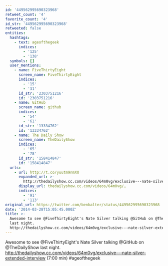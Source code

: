 ```yaml
---
id: '449562995690323968'
retweet_count: '4'
favorite_count: '4'
id_str: '449562995690323968'
retweeted: false
entities:
  hashtags:
    - text: ageofthegeek
      indices:
        - '125'
        - '138'
  symbols: []
  user_mentions:
    - name: FiveThirtyEight
      screen_name: FiveThirtyEight
      indices:
        - '15'
        - '31'
      id_str: '2303751216'
      id: '2303751216'
    - name: GitHub
      screen_name: github
      indices:
        - '54'
        - '61'
      id_str: '13334762'
      id: '13334762'
    - name: The Daily Show
      screen_name: TheDailyShow
      indices:
        - '65'
        - '78'
      id_str: '158414847'
      id: '158414847'
  urls:
    - url: http://t.co/yuutm9nmXO
      expanded_url: >-
        http://thedailyshow.cc.com/videos/64m0vg/exclusive---nate-silver-extended-interview
      display_url: thedailyshow.cc.com/videos/64m0vg/…
      indices:
        - '91'
        - '113'
original_url: https://twitter.com/benbalter/status/449562995690323968
date: '2014-03-28T15:05:45.000Z'
title: >-
  Awesome to see @FiveThirtyEight's Nate Silver talking @GitHub on @TheDailyShow
  last night.
  http://thedailyshow.cc.com/videos/64m0vg/exclusive---nate-silver-extended-interview…
---
```


Awesome to see @FiveThirtyEight's Nate Silver talking @GitHub on @TheDailyShow last night. http://thedailyshow.cc.com/videos/64m0vg/exclusive---nate-silver-extended-interview (7:00 min) #ageofthegeek